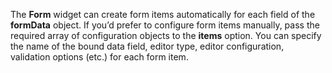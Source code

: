 The **Form** widget can create form items automatically for each field of&nbsp;the **formData** object. If&nbsp;you&rsquo;d prefer to&nbsp;configure form items manually, pass the required array of&nbsp;configuration objects to&nbsp;the **items** option. You can specify the name of&nbsp;the bound data field, editor type, editor configuration, validation options (etc.) for each form item.